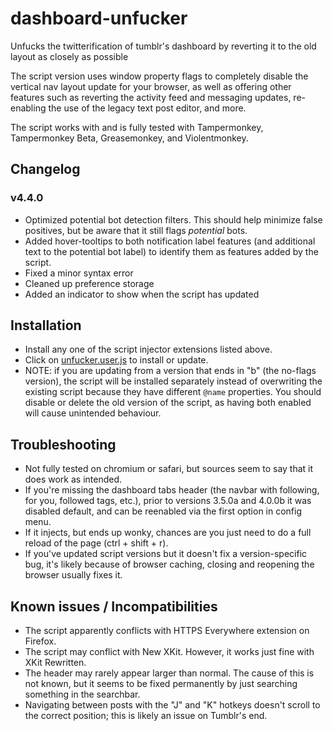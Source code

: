# dashboard-unfucker
Unfucks the twitterification of tumblr's dashboard by reverting it to the old layout as closely as possible

The script version uses window property flags to completely disable the vertical nav layout update for your browser, as well as offering other features such as 
reverting the activity feed and messaging updates, re-enabling the use of the legacy text post editor, and more.

The script works with and is fully tested with Tampermonkey, Tampermonkey Beta, Greasemonkey, and Violentmonkey.

## Changelog
### v4.4.0
- Optimized potential bot detection filters. This should help minimize false positives, but be aware that it still flags _potential_ bots.
- Added hover-tooltips to both notification label features (and additional text to the potential bot label) to identify them as features added by the script.
- Fixed a minor syntax error
- Cleaned up preference storage
- Added an indicator to show when the script has updated

## Installation
- Install any one of the script injector extensions listed above.
- Click on [unfucker.user.js](https://github.com/enchanted-sword/dashboard-unfucker/raw/main/unfucker.user.js) to install or update.
- NOTE: if you are updating from a version that ends in "b" (the no-flags version), the script will be installed separately instead of overwriting the existing script because they have different `@name` properties. You should disable or delete the old version of the script, as having both enabled will cause unintended behaviour.

## Troubleshooting
- Not fully tested on chromium or safari, but sources seem to say that it does work as intended.
- If you're missing the dashboard tabs header (the navbar with following, for you, followed tags, etc.), prior to versions 3.5.0a and 4.0.0b it was disabled default, and can be reenabled via the first option in config menu.
- If it injects, but ends up wonky, chances are you just need to do a full reload of the page (ctrl + shift + r).
- If you've updated script versions but it doesn't fix a version-specific bug, it's likely because of browser caching, closing and reopening the browser usually fixes it.

## Known issues / Incompatibilities
- The script apparently conflicts with HTTPS Everywhere extension on Firefox.
- The script may conflict with New XKit. However, it works just fine with XKit Rewritten.
- The header may rarely appear larger than normal. The cause of this is not known, but it seems to be fixed permanently by just searching something in the searchbar.
- Navigating between posts with the "J" and "K" hotkeys doesn't scroll to the correct position; this is likely an issue on Tumblr's end.